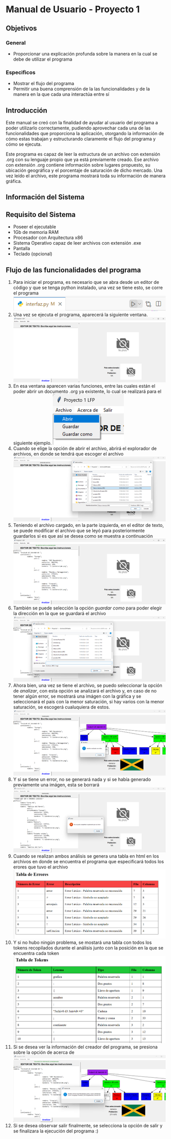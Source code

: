 # Manual de Usuario - Proyecto 1
## Objetivos
### General
- Proporcionar una explicación profunda sobre la manera en la cual se debe de utilizar el programa
### Especificos
- Mostrar el flujo del programa
- Permitir una buena comprensión de la las funcionalidades y de la manera en la que cada una interactúa entre sí
## Introducción
Este manual se creó con la finalidad de ayudar al usuario del programa a poder utilizarlo correctamente, pudiendo aprovechar cada una de las funcionalidades que proporciona la aplicación, otorgando la información de cómo estas trabajan y estructurando claramente el flujo del programa y cómo se ejecuta.

Este programa es capaz de leer la estructura de un archivo con extensión .org con su lenguaje propio que ya está previamente creado. Ese archivo con extensión .org contiene información sobre lugares propuesto, su ubicación geográfica y el porcentaje de saturación de dicho mercado. Una vez leído el archivo, este programa mostrará toda su información de manera gráfica.


## Información del Sistema

## Requisito del Sistema
- Poseer el ejecutable
- 1Gb de memoria RAM
- Procesador con Arquitectura x86
- Sistema Operativo capaz de leer archivos con extensión .exe
- Pantalla
- Teclado (opcional)

## Flujo de las funcionalidades del programa
1. Para iniciar el programa, es necesario que se abra desde un editor de código y que se tenga python instalado, una vez se tiene esto, se corre el programa
![1](.\imgManual\1.png)
2. Una vez se ejecuta el programa, aparecerá la siguiente ventana. 
![2](.\imgManual\2.png)
3. En esa ventana aparecen varias funciones, entre las cuales están el poder abrir un documento .org ya existente, lo cual se realizará para el siguiente ejemplo.
![3](.\imgManual\3.png)
4. Cuando se elige la opción de abrir el archivo, abrirá el explorador de archivos, en donde se tendrá que escoger el archivo
![4](.\imgManual\4.png)
5. Teniendo el archivo cargado, en la parte izquierda, en el editor de texto, se puede modificar el archivo que se leyó para posteriormente guardarlos si es que así se desea como se muestra a continuación
![5](.\imgManual\5.png)
6. También se puede selección la opción *guardar como* para poder elegir la dirección en la que se guardará el archivo
![6](.\imgManual\6.png)
7. Ahora bien, una vez se tiene el archivo, se puedo seleccionar la opción de *analizar*, con esta opción se analizará el archivo y, en caso de no tener algún error, se mostrará una imágen con la gráfica y se seleccionará el pais con la menor saturación, si hay varios con la menor saturación, se escogerá cualuquiera de estos.
![7](.\imgManual\7.png)
8. Y si se tiene un error, no se generará nada y si se había generado previamente una imágen, esta se borrará
![8](.\imgManual\8.png)
9. Cuando se realizan ambos análisis se genera una tabla en html en los archivos en donde se encuentra el programa que especificará todos los erores que tuvo el archivo
![9](.\imgManual\9.png)
10.  Y si no hubo ningún problema, se mostará una tabla con todos los tokens recopilados durante el análisis junto con la posición en la que se encuentra cada token
![10](.\imgManual\10.png)
11. Si se desea ver la información del creador del programa, se presiona sobre la opción de acerca de
![11](.\imgManual\11.png)
1.  Si se desea observar salir finalmente, se selecciona la opción de salir y se finalizara la ejecución del programa :)